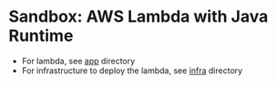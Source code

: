 
# Sandbox: AWS Lambda with Java Runtime

* For lambda, see [app](./app) directory
* For infrastructure to deploy the lambda, see [infra](./infra) directory
